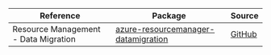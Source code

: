 | Reference | Package | Source |
|---|---|---|
|Resource Management - Data Migration|[azure-resourcemanager-datamigration](https://repo1.maven.org/maven2/com/azure/resourcemanager/azure-resourcemanager-datamigration)|[GitHub](https://github.com/Azure/azure-sdk-for-java/blob/main/sdk/datamigration/azure-resourcemanager-datamigration)|
